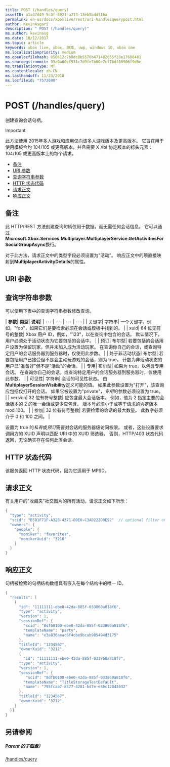 ```yaml
---
title: POST (/handles/query)
assetID: a1a47d49-5c3f-8021-a213-13eb8bddf16a
permalink: en-us/docs/xboxlive/rest/uri-handlesquerypost.html
author: KevinAsgari
description: " POST (/handles/query)"
ms.author: kevinasg
ms.date: 10/12/2017
ms.topic: article
keywords: xbox live, xbox, 游戏, uwp, windows 10, xbox one
ms.localizationpriority: medium
ms.openlocfilehash: 058612c7b8dc8b5576b471482655f28e17608481
ms.sourcegitcommit: 93c0a60cf531c7d9fe7b00e7cf78df86906f9d6e
ms.translationtype: MT
ms.contentlocale: zh-CN
ms.lasthandoff: 11/23/2018
ms.locfileid: "7572690"
---
```

# <a name="post-handlesquery"></a>POST (/handles/query)
创建查询会话句柄。

> [!IMPORTANT]
> 此方法使用 2015年多人游戏和应用仅向该多人游戏版本及更高版本。 它旨在用于使用模板合约 104/105 或更高版本，并且需要 X Xbl 协定版本的标头元素： 104/105 或更高版本上的每个请求。

  * [备注](#ID4ET)
  * [URI 参数](#ID4EDB)
  * [查询字符串参数](#ID4EQB)
  * [HTTP 状态代码](#ID4EBF)
  * [请求正文](#ID4EIF)
  * [响应正文](#ID4ETF)

<a id="ID4ET"></a>


## <a name="remarks"></a>备注

此 HTTP/REST 方法创建查询句柄仅用于数据，而无需任何会话信息。 它可以通过**Microsoft.Xbox.Services.Multiplayer.MultiplayerService.GetActivitiesForSocialGroupAsync**换行。

对于此方法，请求正文中的类型字段必须设置为"活动"。 响应正文中的项直接映射到**MultiplayerActivityDetails**的属性。

<a id="ID4EDB"></a>


## <a name="uri-parameters"></a>URI 参数

<a id="ID4EQB"></a>


## <a name="query-string-parameters"></a>查询字符串参数

可以使用下表中的查询字符串参数修改查询。

| <b>参数</b>| <b>类型</b>| <b>说明</b>|
| --- | --- | --- | --- |
| 关键字| 字符串| 一个关键字，例如，"foo"，如果它们是要检索必须在会话或模板中找到的。 |
| xuid| 64 位无符号的整数| Xbox 用户 ID，例如，"123"，以在查询中包含的会话。 默认情况下，用户必须处于活动状态为它要包括的会话中。 |
| 预订| 布尔型| 若要包括的会话用户设置为保留玩家，但并未加入成为活动玩家。 在查询你自己的会话，或查询特定用户的会话服务器到服务器时，仅使用此参数。 |
| 处于非活动状态| 布尔型| 若要包括用户已接受但不是会主动玩游戏的会话，则为 true。 计数为非活动状态的用户已"准备好"但不是"活动"的会话。 |
| 专用| 布尔型| 如果为 true，以包含专用会话。 在查询你自己的会话，或查询特定用户的会话服务器到服务器时，仅使用此参数。 |
| 可见性| 字符串| 会话的可见性状态。 由<b>MultiplayerSessionVisibility</b>定义可能的值。 如果此参数设置为"打开"，该查询应包括仅打开的会话。 如果它被设置为"private"，<i>专用</i>的参数必须设置为 true。 |
| version| 32 位有符号整数| 应包含最大会话版本。 例如，值为 2 指定主要的会话版本的 2 的唯一会话或更少应包含。 版本号必须小于或等于请求的协定版本 mod 100。 |
| 参加| 32 位有符号整数| 若要检索的会话的最大数量。 此数字必须介于 0 和 100 之间。 |


设置为 true 的*私有*或*预订*需要对会话的服务器级访问权限。 或者，这些设置要求调用方的 XUID 声明以匹配 URI 中的 XUID 筛选器。 否则，HTTP/403 状态代码返回，无论确实存在任何此类会话。

<a id="ID4EBF"></a>


## <a name="http-status-codes"></a>HTTP 状态代码
该服务返回 HTTP 状态代码，因为它适用于 MPSD。  
<a id="ID4EIF"></a>


## <a name="request-body"></a>请求正文

有关用户的"收藏夹"社交图片的所有活动，请求正文如下所示：


```cpp
{
  "type": "activity",
  "scid": "B5B1F71F-A328-4371-89E0-C3AD222D0E92"  // optional filter on scid
  "owners": {
    "people": {
      "moniker": "favorites",
      "monikerXuid": "3210"
    }
  }
}

```


<a id="ID4ETF"></a>


## <a name="response-body"></a>响应正文

句柄被检索的句柄结构数组具有嵌入在每个结构中的唯一 ID。


```cpp
{
  "results": [
    {
      "id": "11111111-ebe0-42da-885f-033860a818f6",
      "type": "activity",
      "version": 1,
      "sessionRef": {
        "scid": "8dfb0100-ebe0-42da-885f-033860a818f6",
        "templateName": "party",
        "name": "e3a836aeac6f4cbe9bcab985494d3175"
      },
      "titleId": "1234567",
      "ownerXuid": "3212",
      {
        "id": "11111111-ebe0-42da-885f-033860a818f7",
      "type": "activity",
      "version": 1,
      "sessionRef": {
         "scid": "8dfb0100-ebe0-42da-885f-033860a818f6",
        "templateName": "TitleStorageTestDefault",
        "name": "795fcaa7-8377-4281-bd7e-e86c12843632"
      },
      "titleId": "1234567",
      "ownerXuid": "3212",
    }
  }]
}

```


<a id="ID4E4F"></a>


## <a name="see-also"></a>另请参阅

<a id="ID4E6F"></a>


##### <a name="parent"></a>Parent 的子磁盘）

[/handles/query](uri-handlesquery.md)
